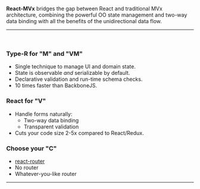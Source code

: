 <p class="lead">
	<strong>React-MVx</strong> bridges the gap between <a src="https://facebook.github.io/react/">React</a>
     and traditional MVx architecture,
	combining the powerful OO state management and two-way data binding with all the benefits of the unidirectional data flow.
</p>

<hr/>
<br/>
<div class=row>
<div class=col-third>

### Type-R for "M" and "VM"
 
* Single technique to manage UI and domain state.
* State is observable _and_ serializable by default.
* Declarative validation and run-time schema checks.
* 10 times faster than BackboneJS.

</div>
<div class=col-third>

### React for "V"

* Handle forms naturally:
    * Two-way data binding
    * Transparent validation
* Cuts your code size 2-5x compared to React/Redux.

</div>
<div class=col-third>

### Choose your "C"

* [react-router](https://github.com/ReactTraining/react-router)
* No router
* Whatever-you-like router

</div>
</div>

<hr/>
